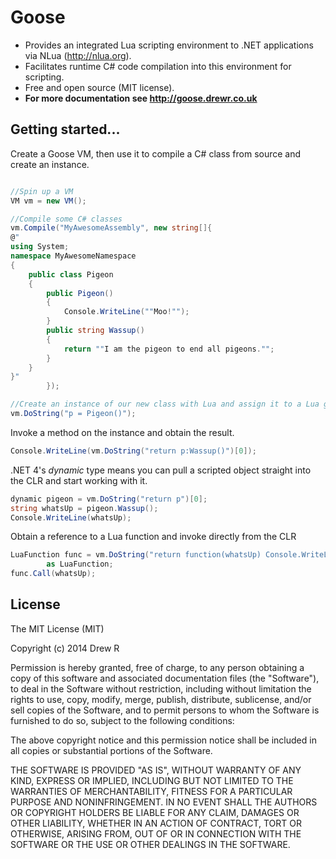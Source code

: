 Goose
=====
- Provides an integrated Lua scripting environment to .NET applications via NLua (http://nlua.org). 
- Facilitates runtime C# code compilation into this environment for scripting. 
- Free and open source (MIT license).
- **For more documentation see http://goose.drewr.co.uk**

Getting started...
---
Create a Goose VM, then use it to compile a C# class from source and create an instance.
```csharp

//Spin up a VM
VM vm = new VM();

//Compile some C# classes
vm.Compile("MyAwesomeAssembly", new string[]{
@"
using System;
namespace MyAwesomeNamespace 
{
    public class Pigeon
    { 
        public Pigeon()
        {
            Console.WriteLine(""Moo!"");
        }
        public string Wassup()
        {
            return ""I am the pigeon to end all pigeons."";
        }
    }    
}" 
        });

//Create an instance of our new class with Lua and assign it to a Lua global
vm.DoString("p = Pigeon()");
```

Invoke a method on the instance and obtain the result.

```csharp
Console.WriteLine(vm.DoString("return p:Wassup()")[0]);
```

.NET 4's _dynamic_ type means you can pull a scripted object straight into the CLR and start working with it.

```csharp
dynamic pigeon = vm.DoString("return p")[0];
string whatsUp = pigeon.Wassup();
Console.WriteLine(whatsUp);
```

Obtain a reference to a Lua function and invoke directly from the CLR

```csharp
LuaFunction func = vm.DoString("return function(whatsUp) Console.WriteLine(whatsUp) end")[0] 
        as LuaFunction;                
func.Call(whatsUp);
```

License
---

The MIT License (MIT)

Copyright (c) 2014 Drew R

Permission is hereby granted, free of charge, to any person obtaining a copy
of this software and associated documentation files (the "Software"), to deal
in the Software without restriction, including without limitation the rights
to use, copy, modify, merge, publish, distribute, sublicense, and/or sell
copies of the Software, and to permit persons to whom the Software is
furnished to do so, subject to the following conditions:

The above copyright notice and this permission notice shall be included in all
copies or substantial portions of the Software.

THE SOFTWARE IS PROVIDED "AS IS", WITHOUT WARRANTY OF ANY KIND, EXPRESS OR
IMPLIED, INCLUDING BUT NOT LIMITED TO THE WARRANTIES OF MERCHANTABILITY,
FITNESS FOR A PARTICULAR PURPOSE AND NONINFRINGEMENT. IN NO EVENT SHALL THE
AUTHORS OR COPYRIGHT HOLDERS BE LIABLE FOR ANY CLAIM, DAMAGES OR OTHER
LIABILITY, WHETHER IN AN ACTION OF CONTRACT, TORT OR OTHERWISE, ARISING FROM,
OUT OF OR IN CONNECTION WITH THE SOFTWARE OR THE USE OR OTHER DEALINGS IN THE
SOFTWARE.
